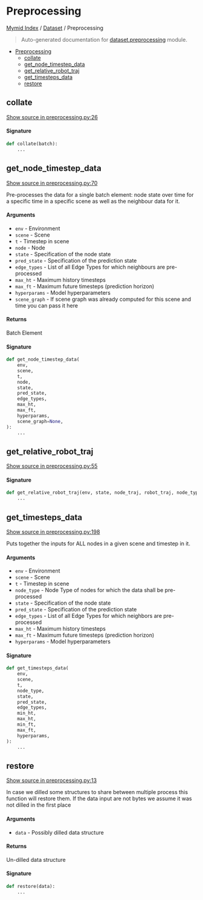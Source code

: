 # Preprocessing

[Mymid Index](../README.md#mymid-index) /
[Dataset](./index.md#dataset) /
Preprocessing

> Auto-generated documentation for [dataset.preprocessing](https://github.com/enricobu96/myMID/blob/main/dataset/preprocessing.py) module.

- [Preprocessing](#preprocessing)
  - [collate](#collate)
  - [get_node_timestep_data](#get_node_timestep_data)
  - [get_relative_robot_traj](#get_relative_robot_traj)
  - [get_timesteps_data](#get_timesteps_data)
  - [restore](#restore)

## collate

[Show source in preprocessing.py:26](https://github.com/enricobu96/myMID/blob/main/dataset/preprocessing.py#L26)

#### Signature

```python
def collate(batch):
    ...
```



## get_node_timestep_data

[Show source in preprocessing.py:70](https://github.com/enricobu96/myMID/blob/main/dataset/preprocessing.py#L70)

Pre-processes the data for a single batch element: node state over time for a specific time in a specific scene
as well as the neighbour data for it.

#### Arguments

- `env` - Environment
- `scene` - Scene
- `t` - Timestep in scene
- `node` - Node
- `state` - Specification of the node state
- `pred_state` - Specification of the prediction state
- `edge_types` - List of all Edge Types for which neighbours are pre-processed
- `max_ht` - Maximum history timesteps
- `max_ft` - Maximum future timesteps (prediction horizon)
- `hyperparams` - Model hyperparameters
- `scene_graph` - If scene graph was already computed for this scene and time you can pass it here

#### Returns

Batch Element

#### Signature

```python
def get_node_timestep_data(
    env,
    scene,
    t,
    node,
    state,
    pred_state,
    edge_types,
    max_ht,
    max_ft,
    hyperparams,
    scene_graph=None,
):
    ...
```



## get_relative_robot_traj

[Show source in preprocessing.py:55](https://github.com/enricobu96/myMID/blob/main/dataset/preprocessing.py#L55)

#### Signature

```python
def get_relative_robot_traj(env, state, node_traj, robot_traj, node_type, robot_type):
    ...
```



## get_timesteps_data

[Show source in preprocessing.py:198](https://github.com/enricobu96/myMID/blob/main/dataset/preprocessing.py#L198)

Puts together the inputs for ALL nodes in a given scene and timestep in it.

#### Arguments

- `env` - Environment
- `scene` - Scene
- `t` - Timestep in scene
- `node_type` - Node Type of nodes for which the data shall be pre-processed
- `state` - Specification of the node state
- `pred_state` - Specification of the prediction state
- `edge_types` - List of all Edge Types for which neighbors are pre-processed
- `max_ht` - Maximum history timesteps
- `max_ft` - Maximum future timesteps (prediction horizon)
- `hyperparams` - Model hyperparameters

#### Signature

```python
def get_timesteps_data(
    env,
    scene,
    t,
    node_type,
    state,
    pred_state,
    edge_types,
    min_ht,
    max_ht,
    min_ft,
    max_ft,
    hyperparams,
):
    ...
```



## restore

[Show source in preprocessing.py:13](https://github.com/enricobu96/myMID/blob/main/dataset/preprocessing.py#L13)

In case we dilled some structures to share between multiple process this function will restore them.
If the data input are not bytes we assume it was not dilled in the first place

#### Arguments

- `data` - Possibly dilled data structure

#### Returns

Un-dilled data structure

#### Signature

```python
def restore(data):
    ...
```


